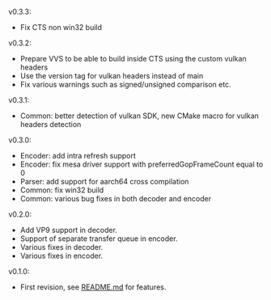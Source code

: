 v0.3.3:
  - Fix CTS non win32 build

v0.3.2:
  - Prepare VVS to be able to build inside CTS using the custom vulkan headers
  - Use the version tag for vulkan headers instead of main
  - Fix various warnings such as signed/unsigned comparison etc.

v0.3.1:
  - Common: better detection of vulkan SDK, new CMake macro for vulkan headers detection

v0.3.0:
  - Encoder: add intra refresh support
  - Encoder: fix mesa driver support with preferredGopFrameCount equal to 0
  - Parser: add support for aarch64 cross compilation
  - Common: fix win32 build
  - Common: various bug fixes in both decoder and encoder

v0.2.0:
 - Add VP9 support in decoder.
 - Support of separate transfer queue in encoder.
 - Various fixes in decoder.
 - Various fixes in encoder.

v0.1.0:
 - First revision, see [README.md](README.md) for features.